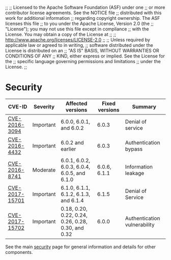 ;;
;; Licensed to the Apache Software Foundation (ASF) under one
;; or more contributor license agreements.  See the NOTICE file
;; distributed with this work for additional information
;; regarding copyright ownership.  The ASF licenses this file
;; to you under the Apache License, Version 2.0 (the
;; "License"); you may not use this file except in compliance
;; with the License.  You may obtain a copy of the License at
;; 
;;   http://www.apache.org/licenses/LICENSE-2.0
;; 
;; Unless required by applicable law or agreed to in writing,
;; software distributed under the License is distributed on an
;; "AS IS" BASIS, WITHOUT WARRANTIES OR CONDITIONS OF ANY
;; KIND, either express or implied.  See the License for the
;; specific language governing permissions and limitations
;; under the License.
;;

# Security

| CVE-ID | Severity | Affected versions | Fixed versions | Summary |
| ------ | -------- | ----------------- | -------------- | ------- |
| [CVE-2016-3094]({{site_url}}/cves/CVE-2016-3094.html) | Important | 6.0.0, 6.0.1, and 6.0.2 | 6.0.3 | Denial of service |
| [CVE-2016-4432]({{site_url}}/cves/CVE-2016-4432.html) | Important | 6.0.2 and earlier | 6.0.3 | Authentication bypass |
| [CVE-2016-8741]({{site_url}}/cves/CVE-2016-8741.html) | Moderate | 6.0.1, 6.0.2, 6.0.3, 6.0.4, 6.0.5, and 6.1.0 | 6.0.6, 6.1.1 | Information leakage |
| [CVE-2017-15701]({{site_url}}/cves/CVE-2017-15701.html) | Important | 6.1.0, 6.1.1, 6.1.2, 6.1.3, and 6.1.4 | 6.1.5 | Denial of Service |
| [CVE-2017-15702]({{site_url}}/cves/CVE-2017-15702.html) | Important | 0.18, 0.20, 0.22, 0.24, 0.26, 0.28, 0.30, and 0.32 | 6.0.0 | Authentication vulnerability |

See the main [security]({{site_url}}/security.html) page for general
information and details for other components.
